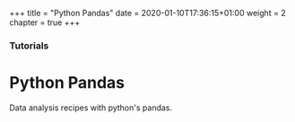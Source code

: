 +++
title = "Python Pandas"
date = 2020-01-10T17:36:15+01:00
weight = 2
chapter = true
+++

### Tutorials

# Python Pandas

Data analysis recipes with python's pandas.